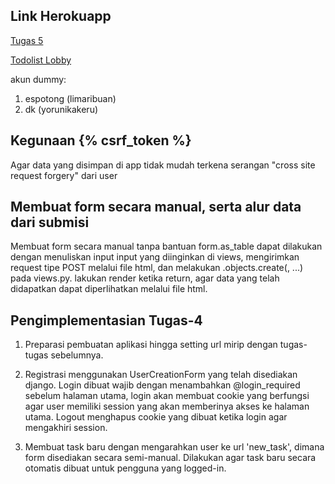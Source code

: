 ## Link Herokuapp

[Tugas 5](todolist\templates\README.md)

[Todolist Lobby](https://gingerharbinger.herokuapp.com/todolist)

akun dummy:
1. espotong (limaribuan)
2. dk (yorunikakeru)

## Kegunaan {% csrf_token %}

Agar data yang disimpan di app tidak mudah terkena serangan "cross site request forgery" dari user

## Membuat form secara manual, serta alur data dari submisi

Membuat form secara manual tanpa bantuan form.as_table dapat dilakukan dengan menuliskan input input yang diinginkan di views, mengirimkan request tipe POST melalui file html, dan melakukan <model-name>.objects.create(<model>, ...) pada views.py. lakukan render ketika return, agar data yang telah didapatkan dapat diperlihatkan melalui file html.

## Pengimplementasian Tugas-4

1. Preparasi pembuatan aplikasi hingga setting url mirip dengan tugas-tugas sebelumnya.

2. Registrasi menggunakan UserCreationForm yang telah disediakan django. Login dibuat wajib dengan menambahkan @login_required sebelum halaman utama, login akan membuat cookie yang berfungsi agar user memiliki session yang akan memberinya akses ke halaman utama. Logout menghapus cookie yang dibuat ketika login agar mengakhiri session.

3. Membuat task baru dengan mengarahkan user ke url 'new_task', dimana form disediakan secara semi-manual. Dilakukan agar task baru secara otomatis dibuat untuk pengguna yang logged-in.